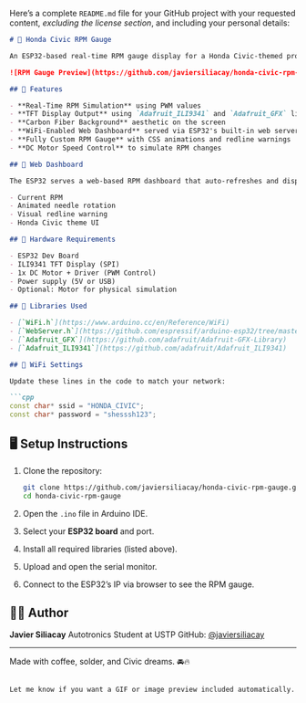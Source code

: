 Here’s a complete `README.md` file for your GitHub project with your requested content, *excluding the license section*, and including your personal details:

````markdown
# 🚗 Honda Civic RPM Gauge

An ESP32-based real-time RPM gauge display for a Honda Civic-themed project, featuring a TFT screen and a web-based animated dashboard. Created with ❤️ by Javier Siliacay.

![RPM Gauge Preview](https://github.com/javiersiliacay/honda-civic-rpm-gauge/raw/main/preview.gif)

## 🔧 Features

- **Real-Time RPM Simulation** using PWM values
- **TFT Display Output** using `Adafruit_ILI9341` and `Adafruit_GFX` libraries
- **Carbon Fiber Background** aesthetic on the screen
- **WiFi-Enabled Web Dashboard** served via ESP32's built-in web server
- **Fully Custom RPM Gauge** with CSS animations and redline warnings
- **DC Motor Speed Control** to simulate RPM changes

## 📱 Web Dashboard

The ESP32 serves a web-based RPM dashboard that auto-refreshes and displays:

- Current RPM
- Animated needle rotation
- Visual redline warning
- Honda Civic theme UI

## 🧰 Hardware Requirements

- ESP32 Dev Board  
- ILI9341 TFT Display (SPI)
- 1x DC Motor + Driver (PWM Control)
- Power supply (5V or USB)
- Optional: Motor for physical simulation

## 🧪 Libraries Used

- [`WiFi.h`](https://www.arduino.cc/en/Reference/WiFi)
- [`WebServer.h`](https://github.com/espressif/arduino-esp32/tree/master/libraries/WebServer)
- [`Adafruit_GFX`](https://github.com/adafruit/Adafruit-GFX-Library)
- [`Adafruit_ILI9341`](https://github.com/adafruit/Adafruit_ILI9341)

## 📶 WiFi Settings

Update these lines in the code to match your network:

```cpp
const char* ssid = "HONDA_CIVIC";
const char* password = "shesssh123";
````

## 🖥️ Setup Instructions

1. Clone the repository:

   ```bash
   git clone https://github.com/javiersiliacay/honda-civic-rpm-gauge.git
   cd honda-civic-rpm-gauge
   ```
2. Open the `.ino` file in Arduino IDE.
3. Select your **ESP32 board** and port.
4. Install all required libraries (listed above).
5. Upload and open the serial monitor.
6. Connect to the ESP32’s IP via browser to see the RPM gauge.

## 👨‍💻 Author

**Javier Siliacay**
Autotronics Student at USTP
GitHub: [@javiersiliacay](https://github.com/javiersiliacay)

---

Made with coffee, solder, and Civic dreams. 🚘🔥

```

Let me know if you want a GIF or image preview included automatically.
```
